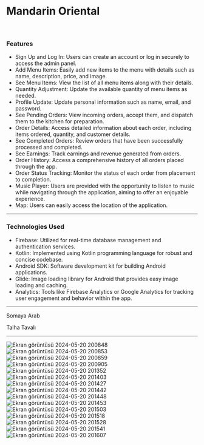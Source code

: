 <h1>Mandarin Oriental</h1>
<br>
<h3>Features</h3>
<ul>
  <li>Sign Up and Log In: Users can create an account or log in securely to access the admin panel.</li>
  <li>Add Menu Items: Easily add new items to the menu with details such as name, description, price, and image.</li>
  <li>See Menu Items: View the list of all menu items along with their details.</li>
  <li>Quantity Adjustment: Update the available quantity of menu items as needed.</li>
  <li>Profile Update: Update personal information such as name, email, and password.</li>
  <li>See Pending Orders: View incoming orders, accept them, and dispatch them to the kitchen for preparation.</li>
  <li>Order Details: Access detailed information about each order, including items ordered, quantity, and customer details.</li>
  <li>See Completed Orders: Review orders that have been successfully processed and completed.</li>
  <li>See Earnings: Track earnings and revenue generated from orders.</li>
  <li>Order History: Access a comprehensive history of all orders placed through the app.</li>
  <li>Order Status Tracking: Monitor the status of each order from placement to completion.</li>
  <li>Music Player: Users are provided with the opportunity to listen to music while navigating through the application, aiming to offer an enjoyable experience.</li>
  <li>Map: Users can easily access the location of the application.</li>
</ul>
<hr>
<h3>Technologies Used</h3>
<ul>
  <li>Firebase: Utilized for real-time database management and authentication services.</li>
  <li>Kotlin: Implemented using Kotlin programming language for robust and concise codebase.</li>
  <li>Android SDK: Software development kit for building Android applications.</li>
  <li>Glide: Image loading library for Android that provides easy image loading and caching.</li>
  <li>Analytics: Tools like Firebase Analytics or Google Analytics for tracking user engagement and behavior within the app.</li>
</ul>
<hr>

<p>Somaya Arab</p>
<p>Talha Tavalı</p>
<hr>

![Ekran görüntüsü 2024-05-20 200848](https://github.com/smyy325/foodApp/assets/135053124/a62345bf-3bac-4a24-aa38-884a5947b54a)
![Ekran görüntüsü 2024-05-20 200853](https://github.com/smyy325/foodApp/assets/135053124/0a69c320-a493-4c30-9566-b6d19a9081ec)
![Ekran görüntüsü 2024-05-20 200859](https://github.com/smyy325/foodApp/assets/135053124/06c7b640-5647-4e8a-9bca-710063bdab4d)
![Ekran görüntüsü 2024-05-20 200905](https://github.com/smyy325/foodApp/assets/135053124/09b10b0d-8743-4eee-80c2-5cb6ee912aa3)
![Ekran görüntüsü 2024-05-20 201352](https://github.com/smyy325/foodApp/assets/135053124/bc343a98-1c70-40f3-ae9f-43143c086153)
![Ekran görüntüsü 2024-05-20 201403](https://github.com/smyy325/foodApp/assets/135053124/4bb56470-d228-4c48-9f13-8c91e629522c)
![Ekran görüntüsü 2024-05-20 201427](https://github.com/smyy325/foodApp/assets/135053124/912bbf33-ec78-4ed4-a8a6-b4b8faae907a)
![Ekran görüntüsü 2024-05-20 201442](https://github.com/smyy325/foodApp/assets/135053124/db54aa96-2c08-4ed7-848d-20d4ddbc79a4)
![Ekran görüntüsü 2024-05-20 201448](https://github.com/smyy325/foodApp/assets/135053124/882edc62-e77f-42ac-8ecb-30147cc8ab19)
![Ekran görüntüsü 2024-05-20 201453](https://github.com/smyy325/foodApp/assets/135053124/0d81384e-025c-46cb-8512-68c3ab4e4ee4)
![Ekran görüntüsü 2024-05-20 201503](https://github.com/smyy325/foodApp/assets/135053124/ac93f2c8-3e55-4e52-a590-057f8fcfdcf4)
![Ekran görüntüsü 2024-05-20 201518](https://github.com/smyy325/foodApp/assets/135053124/e381ed45-b900-4696-a8da-6714315656ed)
![Ekran görüntüsü 2024-05-20 201528](https://github.com/smyy325/foodApp/assets/135053124/8b8e1e6a-c9a3-4807-a717-299ead29f583)
![Ekran görüntüsü 2024-05-20 201541](https://github.com/smyy325/foodApp/assets/135053124/bd439497-a1ee-43a5-be33-668e0c8194ed)
![Ekran görüntüsü 2024-05-20 201607](https://github.com/smyy325/foodApp/assets/135053124/db739ce0-917f-44c3-bcca-49ddad516ea4)
